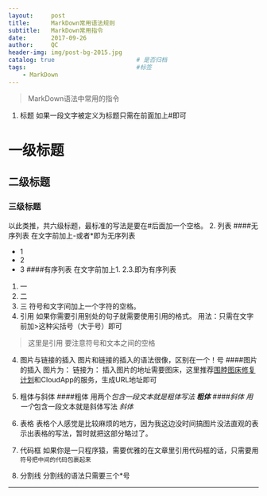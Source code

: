 ```yaml
---
layout:     post                   
title:      MarkDown常用语法规则 
subtitle:   MarkDown常用指令
date:       2017-09-26              
author:     QC                      
header-img: img/post-bg-2015.jpg    
catalog: true                       # 是否归档
tags:                               #标签
    - MarkDown
--- 
```

>MarkDown语法中常用的指令

1. 标题
如果一段文字被定义为标题只需在前面加上#即可
# 一级标题
## 二级标题
### 三级标题
以此类推，共六级标题，最标准的写法是要在#后面加一个空格。
2. 列表
####无序列表
在文字前加上-或者*即为无序列表
- 1
- 2
- 3
####有序列表
在文字前加上1. 2.3.即为有序列表
1. 一
2. 二
3. 三
符号和文字间加上一个字符的空格。
3. 引用
如果你需要引用别处的句子就需要使用引用的格式。
用法：只需在文字前加>这种尖括号（大于号）即可
> 这里是引用
要注意符号和文本之间的空格

4. 图片与链接的插入
图片和链接的插入的语法很像，区别在一个！号
####图片的插入
图片为：![]()
链接为：[]()
插入图片的地址需要图床，这里推荐[围脖图床修复计划](http://weibotuchuang.sinaapp.com/)和CloudApp的服务，生成URL地址即可
5. 粗体与斜体
####粗体
用两个*包含一段文本就是粗体写法
**粗体**
####斜体
用一个*包含一段文本就是斜体写法
*斜体*
6. 表格
表格个人感觉是比较麻烦的地方，因为我这边没时间搞图片没法直观的表示出表格的写法，暂时就把这部分略过了。

7. 代码框
如果你是一只程序猿，需要优雅的在文章里引用代码框的话，只需要用` 符号把中间的代码包裹起来`

8. 分割线
分割线的语法只需要三个*号
***
